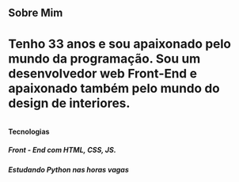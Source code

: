 <h2>Sobre Mim<h2>

<div>
<h3>Tenho 33 anos e sou apaixonado pelo mundo da programação. 
Sou um desenvolvedor web Front-End e apaixonado também pelo mundo do design de interiores.<h3>
</div>


<h4>Tecnologias<h4>

<h5>Front - End com HTML, CSS, JS.<h5>
<h5>Estudando Python nas horas vagas<h5>

